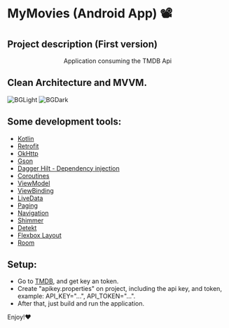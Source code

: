 # MyMovies (Android App) :film_projector:
## Project description (First version)
<p align="center">Application consuming the TMDB Api</p>

## Clean Architecture and MVVM.

![BGLight](https://user-images.githubusercontent.com/90936908/168680333-d668095f-b285-42f1-81aa-ccc45149c928.png)
![BGDark](https://user-images.githubusercontent.com/90936908/168680364-d501b384-7a53-47e6-bd9c-fbe192711de8.png)

## Some development tools:

- [Kotlin](https://kotlinlang.org/)
- [Retrofit](https://square.github.io/retrofit/)
- [OkHttp](https://square.github.io/okhttp/)
- [Gson](https://github.com/google/gson)
- [Dagger Hilt - Dependency injection](https://developer.android.com/training/dependency-injection/hilt-android)
- [Coroutines](https://developer.android.com/kotlin/coroutines)
- [ViewModel](https://developer.android.com/topic/libraries/architecture/viewmodel)
- [ViewBinding](https://developer.android.com/topic/libraries/view-binding)
- [LiveData](https://developer.android.com/topic/libraries/architecture/livedata)
- [Paging](https://developer.android.com/topic/libraries/architecture/paging/v3-overview)
- [Navigation](https://developer.android.com/guide/navigation)
- [Shimmer](https://facebook.github.io/shimmer-android/)
- [Detekt](https://detekt.dev/)
- [Flexbox Layout](https://github.com/google/flexbox-layout)
- [Room](https://developer.android.com/training/data-storage/room)

## Setup:

- Go to [TMDB](https://www.themoviedb.org/), and get key an token.
- Create "apikey.properties" on project, including the api key, and token, example: API_KEY="...", API_TOKEN="...".
- After that, just build and run the application.

Enjoy!:heart:
